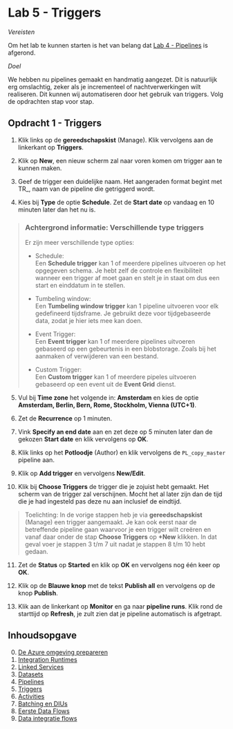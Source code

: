 # Lab 5 - Triggers

*Vereisten*

Om het lab te kunnen starten is het van belang dat [Lab 4 - Pipelines](../Lab4/LabInstructions4.md) is afgerond.

*Doel*

 We hebben nu pipelines gemaakt en handmatig aangezet. Dit is natuurlijk erg omslachtig, zeker als je incrementeel of nachtverwerkingen wilt realiseren. Dit kunnen wij automatiseren door het gebruik van triggers. Volg de opdrachten stap voor stap.

## Opdracht 1 - Triggers

1. Klik links op de **gereedschapskist** (Manage). Klik vervolgens aan de linkerkant op **Triggers**. 

2. Klik op **New**, een nieuw scherm zal naar voren komen om trigger aan te kunnen maken. 

3. Geef de trigger een duidelijke naam. Het aangeraden format begint met TR_, naam van de pipeline die getriggerd wordt.

4. Kies bij **Type** de optie **Schedule**. Zet de **Start date** op vandaag en 10 minuten later dan het nu is.

> ### Achtergrond informatie: Verschillende type triggers ###
> Er zijn meer verschillende type opties:
> * Schedule:  
>   Een **Schedule trigger** kan 1 of meerdere pipelines uitvoeren op het opgegeven schema. Je hebt zelf de controle en flexibiliteit wanneer een trigger af moet gaan en stelt je in staat om dus een start en einddatum in te stellen.
>   
> * Tumbeling window:  
>   Een **Tumbeling window trigger** kan 1 pipeline uitvoeren voor elk gedefineerd tijdsframe. Je gebruikt deze voor tijdgebaseerde data, zodat je hier iets mee kan doen.
>   
> * Event Trigger:  
>   Een **Event trigger** kan 1 of meerdere pipelines uitvoeren gebaseerd op een gebeurtenis in een blobstorage. Zoals bij het aanmaken of verwijderen van een bestand.
>   
> * Custom Trigger:  
>   Een **Custom trigger** kan 1 of meerdere pipeles uitvoeren gebaseerd op een event uit de **Event Grid** dienst.

5. Vul bij **Time zone** het volgende in: **Amsterdam** en kies de optie **Amsterdam, Berlin, Bern, Rome, Stockholm, Vienna (UTC+1)**.

6. Zet de **Recurrence** op 1 minuten.

7. Vink **Specify an end date** aan en zet deze op 5 minuten later dan de gekozen **Start date** en klik vervolgens op **OK**.

8. Klik links op het **Potloodje** (Author) en klik vervolgens de `PL_copy_master` pipeline aan.

9. Klik op **Add trigger** en vervolgens **New/Edit**.

10. Klik bij **Choose Triggers** de trigger die je zojuist hebt gemaakt. Het scherm van de trigger zal verschijnen. Mocht het al later zijn dan de tijd die je had ingesteld pas deze nu aan inclusief de eindtijd.

> Toelichting:
> In de vorige stappen heb je via **gereedschapskist** (Manage) een trigger aangemaakt.
> Je kan ook eerst naar de betreffende pipeline gaan waarvoor je een trigger wilt creëren en vanaf daar onder de stap **Choose Triggers** op **+New** klikken.
> In dat geval voer je stappen 3 t/m 7 uit nadat je stappen 8 t/m 10 hebt gedaan.

11. Zet de **Status** op **Started** en klik op **OK** en vervolgens nog één keer op **OK**.

12. Klik op de **Blauwe knop** met de tekst **Publish all** en vervolgens op de knop **Publish**.

13. Klik aan de linkerkant op **Monitor** en ga naar **pipeline runs**. Klik rond de starttijd op **Refresh**, je zult zien dat je pipeline automatisch is afgetrapt.

## Inhoudsopgave

0. [De Azure omgeving prepareren](../0Prep/LabVoorbereiding0.md)
1. [Integration Runtimes](../Lab1/LabInstructions1.md)
2. [Linked Services](../Lab2/LabInstructions2.md)
3. [Datasets](../Lab3/LabInstructions3.md)
4. [Pipelines](../Lab4/LabInstructions4.md)
5. [Triggers](../Lab5/LabInstructions5.md)
6. [Activities](../Lab6/LabInstructions6.md)
7. [Batching en DIUs](../Lab7/LabInstructions7.md)
8. [Eerste Data Flows](../Lab8/LabInstructions8.md)
9. [Data integratie flows](../Lab9/LabInstructions9.md)
